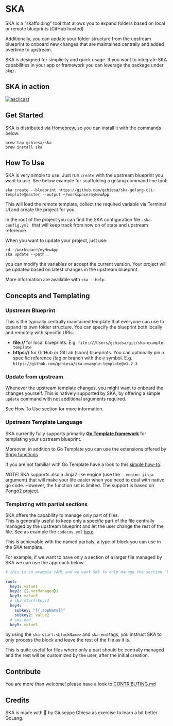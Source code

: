 # SKA

SKA is a "skaffolding" tool that allows you to expand folders based on local or remote blueprints (GitHub hosted)

Additionally, you can update your folder structure from the upstream blueprint to onboard new changes that are
maintained centrally and added overtime to upstream.

SKA is designed for simplicity and quick usage. If you want to integrate SKA capabilities in your app or framework
you can leverage the package under `pkg/`.

## SKA in action

[![asciicast](https://asciinema.org/a/7cCSlbCFmDbD387LJISSMySfP.svg)](https://asciinema.org/a/7cCSlbCFmDbD387LJISSMySfP)

## Get Started

SKA is distributed via [Homebrew](https://brew.sh/), so you can install it with the commands below:

```shell
brew tap gchiesa/ska
brew install ska
```

## How To Use

SKA is very simple to use. Just run `create` with the upstream blueprint you want to use. See below example for
scaffolding a golang command line tool:

```shell 
ska create --blueprint https://github.com/gchiesa/ska-golang-cli-template@master --output ~/workspace/myNewApp
```

This will load the remote template, collect the required variable via Terminal UI and create the project for you.

In the root of the project you can find the SKA configuration file `.ska-config.yml ` that will keep track from now
on of state and upstream reference.

When you want to update your project, just use:

```shell
cd ~/workspace/myNewApp
ska update --path .
```

you can modify the variables or accept the current version. Your project will be updated based on latest changes in
the upstream blueprint.

More information are available with `ska --help`.


## Concepts and Templating

### Upstream Blueprint

This is the typically centrally maintained template that everyone can use to expand its own folder structure. You
can specify the blueprint both locally and remotely with specific URIs:

* **file://** for local blueprints. E.g. `file:///Users/gchiesa/git/ska-example-template`
* **https://** for GitHub or GitLab (soon) blueprints. You can optionally pin a specific reference (tag or branch with
  the `@`
  symbol. E.g. `https://github.com/gchiesa/ska-example-template@v1.2.3`

### Update from upstream

Whenever the upstream template changes, you might want to onboard the changes yourself. This is natively supported
by SKA, by offering a simple `update` command with not additional arguments required.

See How To Use section for more information.


### Upstream Template Language

SKA currently fully supports primarily **[Go Template framework][go-template]** for templating your upstream blueprint.

Moreover, in addition to Go Template you can use the extensions offered by [Sprig functions][sprig]

If you are not familiar with Go Template have a look to this [simple how-to][go-template-how-to].

_NOTE:_ SKA supports also a Jinja2 like engine (use the `--engine jinja` argument) that will make your life easier
when you need to deal with native go code. However, the function set is limited. The support is based on [Pongo2
project][pongo2].


[go-template]: https://pkg.go.dev/text/template

[sprig]: https://masterminds.github.io/sprig/

[go-template-how-to]: https://www.digitalocean.com/community/tutorials/how-to-use-templates-in-go#step-4-writing-a-template

[pongo2]: https://www.schlachter.tech/solutions/pongo2-template-engine/

### Templating with partial sections

SKA offers the capability to manage only part of files.  
This is generally useful to keep only a specific part of the file centrally managed by the upstream blueprint and
let the user change the rest of the file. See as example
the `codecov.yml` [here](https://github.com/gchiesa/ska-golang-cli-template/blob/master/codecov.yml)

This is achievable with the named partials, a type of block you can use in the SKA template.

For example, if we want to have only a section of a larger file managed by SKA we can use the approach below:

```yaml
# this is an example YAML and we want SKA to only manage the section `key4`
---
root:
  key1: value1
  key2: {{.notManaged}}
  key3: value3
  # ska-start:key/4
  key4:
    subkey: "{{.appName}}"
    subkey2: value2
  # ska-end
  key5: value5
```

by using the `ska-start:<blockName>` and `ska-end` tags, you instruct SKA to only process the block and leave the
rest of the file as it is.

This is quite useful for files where only a part should be centrally managed and the rest will be customized by the
user, after the initial creation.

## Contribute

You are more than welcome! please have a look to [CONTRIBUTING.md](CONTRIBUTING.md)

## Credits

SKA is made with 💙 by Giuseppe Chiesa as exercise to learn a bit better GoLang.